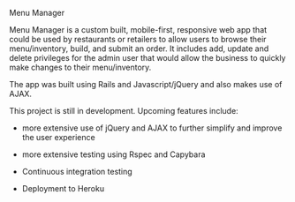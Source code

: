 Menu Manager

Menu Manager is a custom built, mobile-first, responsive web app that could be used by restaurants or retailers to allow users to browse their menu/inventory, build, and submit an order. It includes add, update and delete privileges for the admin user that would allow the business to quickly make changes to their menu/inventory.

The app was built using Rails and Javascript/jQuery and also makes use of AJAX.

This project is still in development. Upcoming features include:

* more extensive use of jQuery and AJAX to further simplify and improve the user experience

* more extensive testing using Rspec and Capybara

* Continuous integration testing

* Deployment to Heroku
